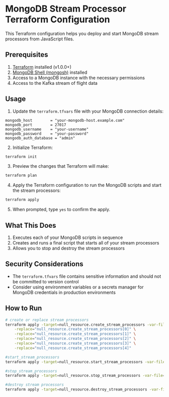 # MongoDB Stream Processor Terraform Configuration

This Terraform configuration helps you deploy and start MongoDB stream processors from JavaScript files.

## Prerequisites

1. [Terraform](https://www.terraform.io/downloads.html) installed (v1.0.0+)
2. [MongoDB Shell (mongosh)](https://www.mongodb.com/try/download/shell) installed
3. Access to a MongoDB instance with the necessary permissions
4. Access to the Kafka stream of flight data

## Usage

1. Update the `terraform.tfvars` file with your MongoDB connection details:

```hcl
mongodb_host        = "your-mongodb-host.example.com"
mongodb_port        = 27017
mongodb_username    = "your-username"
mongodb_password    = "your-password"
mongodb_auth_database = "admin"
```

2. Initialize Terraform:

```bash
terraform init
```

3. Preview the changes that Terraform will make:

```bash
terraform plan
```

4. Apply the Terraform configuration to run the MongoDB scripts and start the stream processors:

```bash
terraform apply
```

5. When prompted, type `yes` to confirm the apply.

## What This Does

1. Executes each of your MongoDB scripts in sequence
2. Creates and runs a final script that starts all of your stream processors
3. Allows you to stop and destroy the stream processors

## Security Considerations

- The `terraform.tfvars` file contains sensitive information and should not be committed to version control
- Consider using environment variables or a secrets manager for MongoDB credentials in production environments

## How to Run
```sh
# create or replace stream processors
terraform apply -target=null_resource.create_stream_processors -var-file=terraform.tfvars \
    -replace="null_resource.create_stream_processors[0]" \
    -replace="null_resource.create_stream_processors[1]" \
    -replace="null_resource.create_stream_processors[2]" \
    -replace="null_resource.create_stream_processors[3]" \
    -replace="null_resource.create_stream_processors[4]" 

#start_stream_processors
terraform apply -target=null_resource.start_stream_processors -var-file=terraform.tfvars -replace="null_resource.start_stream_processors"

#stop_stream_processors
terraform apply -target=null_resource.stop_stream_processors -var-file=terraform.tfvars -replace="null_resource.stop_stream_processors"

#destroy stream processors
terraform apply -target=null_resource.destroy_stream_processors -var-file=terraform.tfvars -replace="null_resource.destroy_stream_processors"
```

